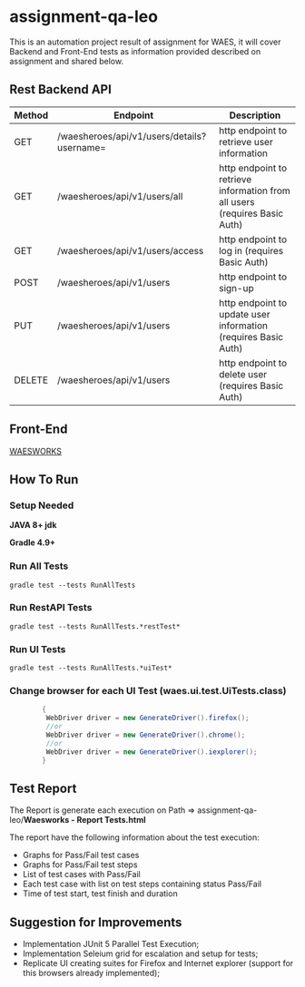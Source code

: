 # assignment-qa-leo

This is an automation project result of assignment for WAES, it will cover Backend and Front-End tests as information provided described on assignment and shared below.


## Rest Backend API
 
  | Method        | Endpoint          | Description         |
  | ------------- | ---------------------------- | ------------------------ |
  | GET           | /waesheroes/api/v1/users/details?username=<username> | http endpoint to retrieve user information  |
  | GET           | /waesheroes/api/v1/users/all | http endpoint to retrieve information from all users (requires Basic Auth) |
  | GET           | /waesheroes/api/v1/users/access | http endpoint to log in (requires Basic Auth) |
  | POST          | /waesheroes/api/v1/users | http endpoint to sign-up |
  | PUT           | /waesheroes/api/v1/users | http endpoint to update user information (requires Basic Auth) |
  | DELETE        | /waesheroes/api/v1/users | http endpoint to delete user (requires Basic Auth) |
  
## Front-End
[WAESWORKS](https://waesworks.bitbucket.io/)



## How To Run

### Setup Needed

  **JAVA 8+ jdk**
  
  **Gradle 4.9+**
  
  
### Run All Tests
	gradle test --tests RunAllTests  

### Run RestAPI Tests
	gradle test --tests RunAllTests.*restTest*   
  
### Run UI Tests  
	gradle test --tests RunAllTests.*uiTest*

### Change browser for each UI Test  (waes.ui.test.UiTests.class)
```java
        {  
         WebDriver driver = new GenerateDriver().firefox();	
         //or
         WebDriver driver = new GenerateDriver().chrome();	
         //or
         WebDriver driver = new GenerateDriver().iexplorer();	  
        }  
```
	
## Test Report
The Report is generate each execution on Path => assignment-qa-leo/**Waesworks - Report Tests.html**

The report have the following information about the test execution:
-  Graphs for Pass/Fail test cases
-  Graphs for Pass/Fail test steps
-  List of test cases with Pass/Fail
-  Each test case with list on test steps containing status Pass/Fail
-  Time of test start, test finish and duration


## Suggestion for Improvements
-  Implementation JUnit 5 Parallel Test Execution;
-  Implementation Seleium grid for escalation and setup for tests;
-  Replicate UI creating suites for Firefox and Internet explorer (support for this browsers already implemented);
